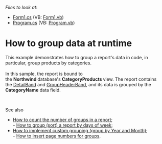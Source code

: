 <!-- default file list -->
*Files to look at*:

* [Form1.cs](./CS/DataGrouping/Form1.cs) (VB: [Form1.vb](./VB/DataGrouping/Form1.vb))
* [Program.cs](./CS/DataGrouping/Program.cs) (VB: [Program.vb](./VB/DataGrouping/Program.vb))
<!-- default file list end -->
# How to group data at runtime


<p>This example demonstrates how to group a report's data in code, in particular, group products by categories.<br><br>In this sample, the report is bound to the <strong>Northwind </strong>database's <strong>CategoryProducts </strong>view. The report contains the <a href="https://documentation.devexpress.com/XtraReports/DevExpress.XtraReports.UI.DetailBand.class">DetailBand</a> and <a href="https://documentation.devexpress.com/XtraReports/DevExpress.XtraReports.UI.GroupHeaderBand.class">GroupHeaderBand</a>, and its data is grouped by the <strong>CategoryName</strong> data field.</p>
<p> </p>
<p>See also

* <a href="https://www.devexpress.com/Support/Center/p/E1282">How to count the number of groups in a report</a>;<br> - <a href="https://www.devexpress.com/Support/Center/p/E1290">How to group (sort) a report by days of week</a>;
* <a href="https://www.devexpress.com/Support/Center/p/E787">How to implement custom grouping (group by Year and Month)</a>;<br> - <a href="https://www.devexpress.com/Support/Center/p/E810">How to insert page numbers for groups</a>.</p>

<br/>


